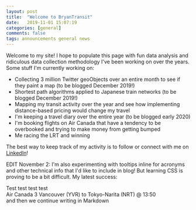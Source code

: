 ```yaml
---
layout: post
title:  "Welcome to BryanTransit"
date:   2019-11-01 15:07:19
categories: [general]
comments: false
tags: announcements general news
---
```

Welcome to my site! I hope to populate this page with fun data analysis and ridiculous data collection methodology I've been working on over the years. Some stuff I'm currently working on:

* Collecting 3 million Twitter geoObjects over an entire month to see if they paint a map (to be blogged December 2019!)
* Shortest path algorithms applied to Japanese train networks (to be blogged December 2019!)
* Mapping my transit activity over the year and see how implementing distance-based pricing would change my travel
* I'm keeping a travel diary over the entire year (to be blogged early 2020)
* I'm booking flights on Air Canada that have a tendency to be overbooked and trying to make money from getting bumped
* Me racing the LRT and winning

The best way to keep track of my activity is to follow or connect with me on [LinkedIn](https://www.linkedin.com/in/bryan7ran/)!

EDIT November 2: I'm also experimenting with tooltips inline for acronyms and other technical info that I'd like to include in blog! But learning CSS is proving to be a bit difficult. My latest success:

<body>Test test test test <div class="tooltip">Air Canada 3
  <span class="tooltiptext">Vancouver (YVR) to Tokyo-Narita (NRT) @ 13:50</span>
</div> and then we continue writing in Markdown</body>

